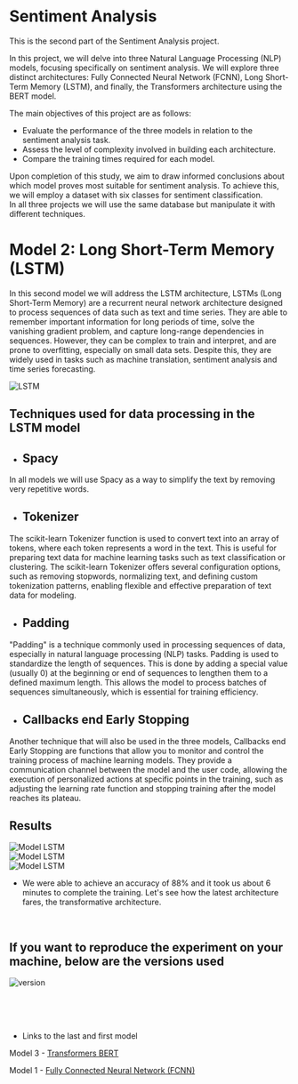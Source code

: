 # Sentiment Analysis


This is the second part of the Sentiment Analysis project.

In this project, we will delve into three Natural Language Processing (NLP) models, focusing specifically on sentiment analysis. We will explore three distinct architectures: Fully Connected Neural Network (FCNN), Long Short-Term Memory (LSTM), and finally, the Transformers architecture using the BERT model.

The main objectives of this project are as follows:

- Evaluate the performance of the three models in relation to the sentiment analysis task.
- Assess the level of complexity involved in building each architecture.
- Compare the training times required for each model. 

Upon completion of this study, we aim to draw informed conclusions about which model proves most suitable for sentiment analysis. To achieve this, we will employ a dataset with six classes for sentiment classification.<br>
In all three projects we will use the same database but manipulate it with different techniques.


# Model 2: Long Short-Term Memory (LSTM) 


In this second model we will address the LSTM architecture, LSTMs (Long Short-Term Memory) are a recurrent neural network architecture designed to process sequences of data such as text and time series. They are able to remember important information for long periods of time, solve the vanishing gradient problem, and capture long-range dependencies in sequences. However, they can be complex to train and interpret, and are prone to overfitting, especially on small data sets. Despite this, they are widely used in tasks such as machine translation, sentiment analysis and time series forecasting.

<img src="https://miro.medium.com/v2/resize:fit:674/1*jikKbzFXCq-IYnFZankIMg.png" alt="LSTM">

## Techniques used for data processing in the LSTM model

- ## Spacy
In all models we will use Spacy as a way to simplify the text by removing very repetitive words.
- ## Tokenizer
The scikit-learn Tokenizer function is used to convert text into an array of tokens, where each token represents a word in the text. This is useful for preparing text data for machine learning tasks such as text classification or clustering. The scikit-learn Tokenizer offers several configuration options, such as removing stopwords, normalizing text, and defining custom tokenization patterns, enabling flexible and effective preparation of text data for modeling.
- ## Padding
"Padding" is a technique commonly used in processing sequences of data, especially in natural language processing (NLP) tasks. Padding is used to standardize the length of sequences. This is done by adding a special value (usually 0) at the beginning or end of sequences to lengthen them to a defined maximum length. This allows the model to process batches of sequences simultaneously, which is essential for training efficiency.
- ## Callbacks end Early Stopping
Another technique that will also be used in the three models, Callbacks end Early Stopping are functions that allow you to monitor and control the training process of machine learning models. They provide a communication channel between the model and the user code, allowing the execution of personalized actions at specific points in the training, such as adjusting the learning rate function and stopping training after the model reaches its plateau.

## Results

<img src="https://cdn.discordapp.com/attachments/1244374522048679976/1244374859690283093/1.png?ex=6654e1e5&is=66539065&hm=8f10b623103ea78747a2f17af2798707786446d0a3058208942e07ba8ccfeed3&" alt="Model LSTM"><br>
<img src="https://cdn.discordapp.com/attachments/1244374522048679976/1244374911154393188/2.png?ex=6654e1f2&is=66539072&hm=1da6f9056ec10f724f70f98617d88f97c246062f03ba5c822f60579ddadb3ce9&" alt="Model LSTM"><br>
<img src="https://cdn.discordapp.com/attachments/1244374522048679976/1244374932067188857/3.png?ex=6654e1f7&is=66539077&hm=48690848212d459517b855095640d39e8a8d8d9331d83e41bac56f12eeeaa5e3&" alt="Model LSTM"><br>

- We were able to achieve an accuracy of 88% and it took us about 6 minutes to complete the training. Let's see how the latest architecture fares, the transformative architecture.

<br>

## If you want to reproduce the experiment on your machine, below are the versions used

<img src="https://cdn.discordapp.com/attachments/1244359723629936793/1244371114491252766/4.png?ex=6654de68&is=66538ce8&hm=fbedf120be4ac48b0257c8274caf3b166cf76bf0aaca0caca1371bd4b6473ce1&" alt="version"><br>

<br>
<br>
<br>

- Links to the last and first model

Model 3 - <a href="https://github.com/CoyoteColt/Sentiment-Analysis-Transformers-BERT">Transformers BERT</a>


Model 1 - <a href="https://github.com/CoyoteColt/Sentiment-Analysis-FCNN">Fully Connected Neural Network (FCNN)</a>



